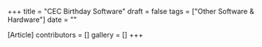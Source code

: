 +++
title = "CEC Birthday Software"
draft = false
tags = ["Other Software & Hardware"]
date = ""

[Article]
contributors = []
gallery = []
+++